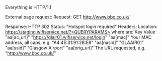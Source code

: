 Everything is HTTP/1.1

External page request:
  Request:
    GET http://www.bbc.co.uk/

  Response:
    HTTP 302
    Status: "Hotspot login required"
    Headers:
      Location: https://staging.wifiservice.net/?<QUERYPARAMS>
        where <QUERYPARAMS> are:
          Key           Value
          "aa[ac_url]"    "https://glair01.wifiservice.net/login"
          "aa[mac]"       Your MAC address, all caps, e.g. "A4:4E:31:91:2B:E8"
          "aa[nasid]"     "GLAAIR01"
          "aa[ssid]"      "Glasgow Airport"
          "aa[orig_url]"  The URL requested, e.g. "http://www.bbc.co.uk/"

